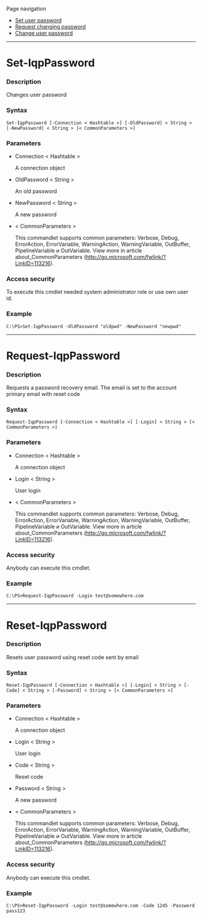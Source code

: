 Page navigation

* [Set user password](#set-password)
* [Request changing password](#request-password)
* [Change user password](#reset-password)

---

# <a name="set-password">Set-IqpPassword</a>
   
### Description

Changes user password
    
### Syntax

    Set-IqpPassword [-Connection < Hashtable >] [-OldPassword] < String > [-NewPassword] < String > [< CommonParameters >]
    
### Parameters

- Connection < Hashtable >

    A connection object

- OldPassword < String >
    
    An old password
        
- NewPassword < String >
    
    A new password
        
- < CommonParameters >

    This commandlet supports common parameters: Verbose, Debug,
    ErrorAction, ErrorVariable, WarningAction, WarningVariable,
    OutBuffer, PipelineVariable и OutVariable. View more in article 
    about_CommonParameters (http://go.microsoft.com/fwlink/?LinkID=113216). 
    
### Access security 

To execute this cmdlet needed system administrator role or use own user id.

### Example
    
    C:\PS>Set-IqpPassword -OldPassword "oldpwd" -NewPassword "newpwd"

---

# <a name="request-password">Request-IqpPassword</a>
   
### Description

Requests a password recovery email. The email is set to the account primary email with reset code
    
### Syntax

    Request-IqpPassword [-Connection < Hashtable >] [-Login] < String > [< CommonParameters >]
    
### Parameters

- Connection < Hashtable >

    A connection object

- Login < String >
    
    User login
        
- < CommonParameters >

    This commandlet supports common parameters: Verbose, Debug,
    ErrorAction, ErrorVariable, WarningAction, WarningVariable,
    OutBuffer, PipelineVariable и OutVariable. View more in article 
    about_CommonParameters (http://go.microsoft.com/fwlink/?LinkID=113216). 
    
### Access security 

Anybody can execute this cmdlet.

### Example
    
    C:\PS>Request-IqpPassword -Login test@somewhere.com

---

# <a name="reset-password">Reset-IqpPassword</a>
   
### Description

Resets user password using reset code sent by email
    
### Syntax

    Reset-IqpPassword [-Connection < Hashtable >] [-Login] < String > [-Code] < String > [-Password] < String > [< CommonParameters >]
    
### Parameters

- Connection < Hashtable >

    A connection object

- Login < String >
    
    User login

- Code < String >
    
    Reset code

- Password < String >
    
    A new password

- < CommonParameters >

    This commandlet supports common parameters: Verbose, Debug,
    ErrorAction, ErrorVariable, WarningAction, WarningVariable,
    OutBuffer, PipelineVariable и OutVariable. View more in article 
    about_CommonParameters (http://go.microsoft.com/fwlink/?LinkID=113216). 
    
### Access security 

Anybody can execute this cmdlet.

### Example
    
    C:\PS>Reset-IqpPassword -Login test@somewhere.com -Code 1245 -Password pass123